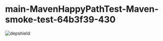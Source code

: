 # main-MavenHappyPathTest-Maven-smoke-test-64b3f39-430

![depshield](https://depshield.sonatype.org/badges/depshield-prod/main-MavenHappyPathTest-Maven-smoke-test-64b3f39-430/depshield.svg)